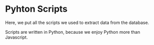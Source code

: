 # Pyhton Scripts

Here, we put all the scripts we used to extract data from the database.

Scripts are written in Python, because we enjoy Python more than Javascript.